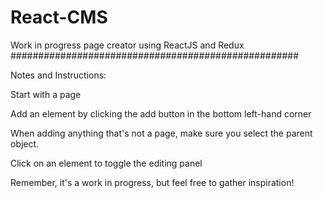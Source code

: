 # React-CMS
Work in progress page creator using ReactJS and Redux
####################################################

Notes and Instructions:

Start with a page

Add an element by clicking the add button in the bottom left-hand corner

When adding anything that's not a page, make sure you select the parent object.

Click on an element to toggle the editing panel

Remember, it's a work in progress, but feel free to gather inspiration!
